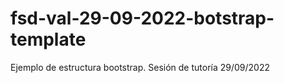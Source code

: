 # fsd-val-29-09-2022-botstrap-template
Ejemplo de estructura bootstrap. Sesión de tutoría 29/09/2022
